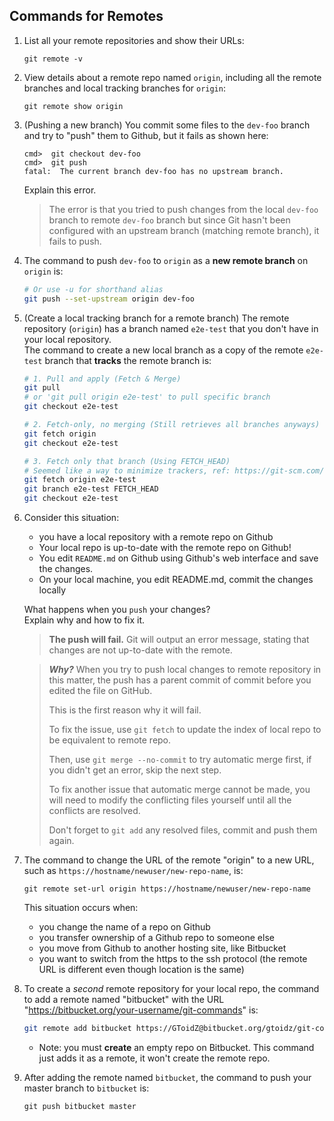 ## Commands for Remotes

1. List all your remote repositories and show their URLs:
   ```
   git remote -v
   ```

2. View details about a remote repo named `origin`, including all the remote branches and local tracking branches for `origin`:
   ```
   git remote show origin
   ```


3. (Pushing a new branch) You commit some files to the `dev-foo` branch and try to "push" them to Github, but it fails as shown here:
   ```
   cmd>  git checkout dev-foo
   cmd>  git push
   fatal:  The current branch dev-foo has no upstream branch. 
   ```
   Explain this error.
   > The error is that you tried to push changes from the local `dev-foo` branch to remote `dev-foo` branch but since Git hasn't been configured with an upstream branch (matching remote branch), it fails to push.

4. The command to push `dev-foo` to `origin` as a **new remote branch** on `origin` is:
   ```sh
   # Or use -u for shorthand alias
   git push --set-upstream origin dev-foo
   ```

5. (Create a local tracking branch for a remote branch) The remote repository (`origin`) has a branch named `e2e-test` that you don't have in your local repository.   
   The command to create a new local branch as a copy of the remote `e2e-test` branch that **tracks** the remote branch is:
   ```sh
   # 1. Pull and apply (Fetch & Merge)
   git pull
   # or 'git pull origin e2e-test' to pull specific branch
   git checkout e2e-test

   # 2. Fetch-only, no merging (Still retrieves all branches anyways)
   git fetch origin
   git checkout e2e-test

   # 3. Fetch only that branch (Using FETCH_HEAD)
   # Seemed like a way to minimize trackers, ref: https://git-scm.com/docs/git-pull/#_examples
   git fetch origin e2e-test
   git branch e2e-test FETCH_HEAD
   git checkout e2e-test
   ```

6. Consider this situation:
   - you have a local repository with a remote repo on Github
   - Your local repo is up-to-date with the remote repo on Github!
   - You edit `README.md` on Github using Github's web interface and save the changes.
   - On your local machine, you edit README.md, commit the changes locally
   
   What happens when you `push` your changes?    
   Explain why and how to fix it.
   > **The push will fail.** Git will output an error message, stating that changes are not up-to-date with the remote.
   
   > ***Why?*** When you try to push local changes to remote repository in this matter, the push has a parent commit of commit before you edited the file on GitHub.
   >
   > This is the first reason why it will fail.
   >
   > To fix the issue, use `git fetch` to update the index of local repo to be equivalent to remote repo.
   >
   > Then, use `git merge --no-commit` to try automatic merge first, if you didn't get an error, skip the next step.
   >
   > To fix another issue that automatic merge cannot be made, you will need to modify the conflicting files yourself until all the conflicts are resolved.
   >
   > Don't forget to `git add` any resolved files, commit and push them again.

7. The command to change the URL of the remote "origin" to a new URL, such as `https://hostname/newuser/new-repo-name`, is:
   ```
   git remote set-url origin https://hostname/newuser/new-repo-name
   ```
   This situation occurs when:
   - you change the name of a repo on Github
   - you transfer ownership of a Github repo to someone else
   - you move from Github to another hosting site, like Bitbucket
   - you want to switch from the https to the ssh protocol (the remote URL is different even though location is the same)    

8. To create a *second* remote repository for your local repo, the command to add a remote named "bitbucket" with the URL "https://bitbucket.org/your-username/git-commands" is:
   ```sh
   git remote add bitbucket https://GToidZ@bitbucket.org/gtoidz/git-commands.git
   ```
   - Note: you must **create** an empty repo on Bitbucket. This command just adds it as a remote, it won't create the remote repo.

9. After adding the remote named `bitbucket`, the command to push your master branch to `bitbucket` is:
   ```
   git push bitbucket master
   ```

